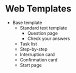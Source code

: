 # Web Templates

- Base template
  - Standard text template
    - Question page
    - Check your answers
  - Task list
  - Step-by-step
  - Interruption card
  - Confirmation card
  - Start page
